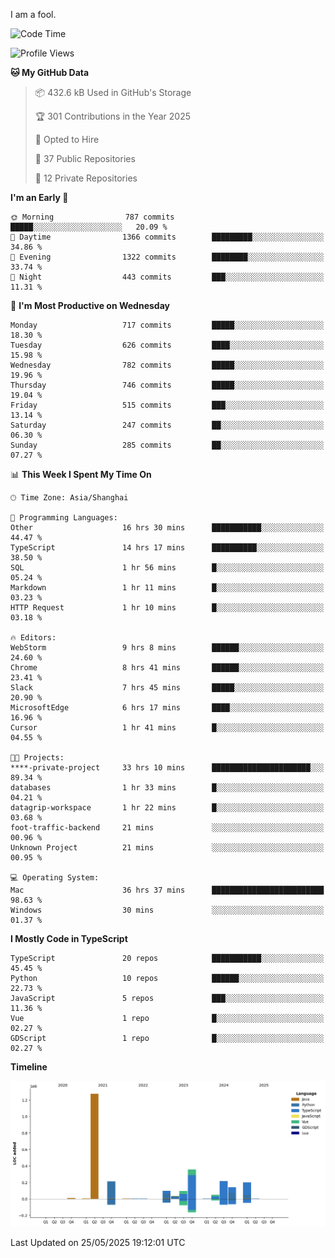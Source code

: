 I am a fool.

<!--START_SECTION:waka-->
![Code Time](http://img.shields.io/badge/Code%20Time-3%2C060%20hrs%2031%20mins-blue)

![Profile Views](http://img.shields.io/badge/Profile%20Views-1-blue)

**🐱 My GitHub Data** 

> 📦 432.6 kB Used in GitHub's Storage 
 > 
> 🏆 301 Contributions in the Year 2025
 > 
> 💼 Opted to Hire
 > 
> 📜 37 Public Repositories 
 > 
> 🔑 12 Private Repositories 
 > 
**I'm an Early 🐤** 

```text
🌞 Morning                787 commits         █████░░░░░░░░░░░░░░░░░░░░   20.09 % 
🌆 Daytime                1366 commits        █████████░░░░░░░░░░░░░░░░   34.86 % 
🌃 Evening                1322 commits        ████████░░░░░░░░░░░░░░░░░   33.74 % 
🌙 Night                  443 commits         ███░░░░░░░░░░░░░░░░░░░░░░   11.31 % 
```
📅 **I'm Most Productive on Wednesday** 

```text
Monday                   717 commits         █████░░░░░░░░░░░░░░░░░░░░   18.30 % 
Tuesday                  626 commits         ████░░░░░░░░░░░░░░░░░░░░░   15.98 % 
Wednesday                782 commits         █████░░░░░░░░░░░░░░░░░░░░   19.96 % 
Thursday                 746 commits         █████░░░░░░░░░░░░░░░░░░░░   19.04 % 
Friday                   515 commits         ███░░░░░░░░░░░░░░░░░░░░░░   13.14 % 
Saturday                 247 commits         ██░░░░░░░░░░░░░░░░░░░░░░░   06.30 % 
Sunday                   285 commits         ██░░░░░░░░░░░░░░░░░░░░░░░   07.27 % 
```


📊 **This Week I Spent My Time On** 

```text
🕑︎ Time Zone: Asia/Shanghai

💬 Programming Languages: 
Other                    16 hrs 30 mins      ███████████░░░░░░░░░░░░░░   44.47 % 
TypeScript               14 hrs 17 mins      ██████████░░░░░░░░░░░░░░░   38.50 % 
SQL                      1 hr 56 mins        █░░░░░░░░░░░░░░░░░░░░░░░░   05.24 % 
Markdown                 1 hr 11 mins        █░░░░░░░░░░░░░░░░░░░░░░░░   03.23 % 
HTTP Request             1 hr 10 mins        █░░░░░░░░░░░░░░░░░░░░░░░░   03.18 % 

🔥 Editors: 
WebStorm                 9 hrs 8 mins        ██████░░░░░░░░░░░░░░░░░░░   24.60 % 
Chrome                   8 hrs 41 mins       ██████░░░░░░░░░░░░░░░░░░░   23.41 % 
Slack                    7 hrs 45 mins       █████░░░░░░░░░░░░░░░░░░░░   20.90 % 
MicrosoftEdge            6 hrs 17 mins       ████░░░░░░░░░░░░░░░░░░░░░   16.96 % 
Cursor                   1 hr 41 mins        █░░░░░░░░░░░░░░░░░░░░░░░░   04.55 % 

🐱‍💻 Projects: 
****-private-project     33 hrs 10 mins      ██████████████████████░░░   89.34 % 
databases                1 hr 33 mins        █░░░░░░░░░░░░░░░░░░░░░░░░   04.21 % 
datagrip-workspace       1 hr 22 mins        █░░░░░░░░░░░░░░░░░░░░░░░░   03.68 % 
foot-traffic-backend     21 mins             ░░░░░░░░░░░░░░░░░░░░░░░░░   00.96 % 
Unknown Project          21 mins             ░░░░░░░░░░░░░░░░░░░░░░░░░   00.95 % 

💻 Operating System: 
Mac                      36 hrs 37 mins      █████████████████████████   98.63 % 
Windows                  30 mins             ░░░░░░░░░░░░░░░░░░░░░░░░░   01.37 % 
```

**I Mostly Code in TypeScript** 

```text
TypeScript               20 repos            ███████████░░░░░░░░░░░░░░   45.45 % 
Python                   10 repos            ██████░░░░░░░░░░░░░░░░░░░   22.73 % 
JavaScript               5 repos             ███░░░░░░░░░░░░░░░░░░░░░░   11.36 % 
Vue                      1 repo              █░░░░░░░░░░░░░░░░░░░░░░░░   02.27 % 
GDScript                 1 repo              █░░░░░░░░░░░░░░░░░░░░░░░░   02.27 % 
```



**Timeline**

![Lines of Code chart](https://raw.githubusercontent.com/VeejaLiu/VeejaLiu/master/assets/bar_graph.png)


 Last Updated on 25/05/2025 19:12:01 UTC
<!--END_SECTION:waka-->
